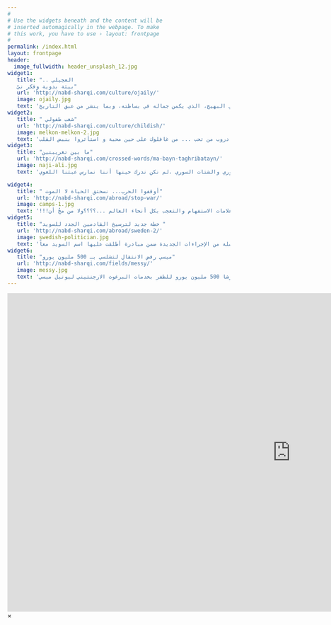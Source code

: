 ```yaml
---
#
# Use the widgets beneath and the content will be
# inserted automagically in the webpage. To make
# this work, you have to use › layout: frontpage
#
permalink: /index.html
layout: frontpage
header:
  image_fullwidth: header_unsplash_12.jpg
widget1:
   title: ".. العجيلي
   بيئة بدوية وفكر نيّ"
   url: 'http://nabd-sharqi.com/culture/ojaily/'
   image: ojaily.jpg
   text: 'حين تصلُ  الرقّة فإنّها لا تمدّ أمامك بساط المدخل الفخم، كما تصنع المدن الكبرى، بل إنها كأيّ فتاة ريفية تستقبلك بثوبها الطبيعي البهيج، الذي يكمن جماله في بساطته، وبما ينشر من عبق التاريخ'
widget2:
   title: " شغب طفولي"
   url: 'http://nabd-sharqi.com/culture/childish/'
   image: melkon-melkon-2.jpg
   text: 'عندما تشعر انك صانع الفرح لمن تحب ... تخرج للشوارع الممطرة لتجد الحياة مبللة بالبهجة تنتظرك على رصيف من مطر ....،ربما تمضي في الحياة مسرعاً  .... صاخباً ... مشاغباً ،على إيقاع التناقض و التفرد و الاختلاف ،لكنك تتفادى ان تدهس الورود ... تتجنب أن يبقى الشوك في دروب من تحب ... من غافلوك على حين محبة و استأثروا بنبض القلب'
widget3:
   title: "ما بين تغريبتين"
   url: 'http://nabd-sharqi.com/crossed-words/ma-bayn-taghribatayn/'
   image: naji-ali.jpg
   text: 'عندما اقتبسنا من الألم الفلسطيني والشتات الفلسطيني وصف (( التغريبة )) لنسبغه على الألم السوري والشتات السوري ،لم نكن ندرك حينها أننا نمارس عبثنا اللغوي"'

widget4:
   title: " أوقفوا الحرب... نسحتق الحياة لا الموت"
   url: 'http://nabd-sharqi.com/abroad/stop-war/'
   image: camps-1.jpg
   text: '!!!سوريا ستضلين تزرعين علامات الاستفهام والتعجب بكل أنحاء العالم ...؟؟؟؟ولا من مجُ أن '
widget5:
   title: "خطة جديد لترسيخ القادمين الجدد للسويد "
   url: 'http://nabd-sharqi.com/abroad/sweden-2/'
   image: swedish-politician.jpg
   text: 'أعلنت الحكومة السويدية عن سلسلة من الإجراءات الجديدة ضمن مبادرة أطلقت عليها اسم السويد معاً Sverige tillsammans لدعم ترسيخ القادمين الجدد في المجتمع السويدي وتسهيل عملية دخولهم في سوق العمل أو متابعة دراستهمي'
widget6:
   title: "ميسي رفض الانتقال لتشلسي بـ 500 مليون يورو"
   url: 'http://nabd-sharqi.com/fields/messy/'
   image: messy.jpg
   text: 'ذكرت صحيفة كالتشيو ميركاتو الايطالية، ان مالك نادي تشيلسي، الروسي رومان إبراموفيتش، وضع على طاولة انتقالات البارشا 500 مليون يورو للظفر بخدمات البرغوث الارجنتيني ليونيل ميسي'  
---
```


<div id="videoModal" class="reveal-modal large" data-reveal="">
  <div class="flex-video widescreen vimeo" style="display: block;">
    <iframe width="1280" height="720" src="https://www.youtube.com/embed/3b5zCFSmVvU" frameborder="0" allowfullscreen></iframe>
  </div>
  <a class="close-reveal-modal">&#215;</a>
</div>

